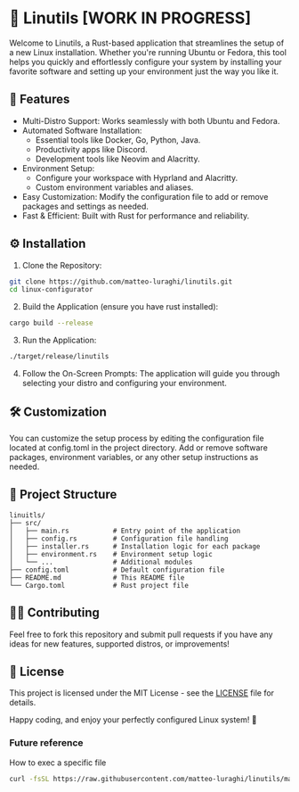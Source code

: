 # 🔧 Linutils [WORK IN PROGRESS]

Welcome to Linutils, a Rust-based application that streamlines the setup of a new Linux installation. Whether you're running Ubuntu or Fedora, this tool helps you quickly and effortlessly configure your system by installing your favorite software and setting up your environment just the way you like it.
## 🚀 Features

- Multi-Distro Support: Works seamlessly with both Ubuntu and Fedora.
- Automated Software Installation:
  - Essential tools like Docker, Go, Python, Java.
  - Productivity apps like Discord.
  - Development tools like Neovim and Alacritty.
- Environment Setup:
  - Configure your workspace with Hyprland and Alacritty.
  - Custom environment variables and aliases.
- Easy Customization: Modify the configuration file to add or remove packages and settings as needed.
- Fast & Efficient: Built with Rust for performance and reliability.

## ⚙️ Installation

1. Clone the Repository:
```bash
git clone https://github.com/matteo-luraghi/linutils.git
cd linux-configurator
```
2. Build the Application (ensure you have rust installed):
```bash
cargo build --release
```
3. Run the Application:
```bash
./target/release/linutils
```
4. Follow the On-Screen Prompts:
The application will guide you through selecting your distro and configuring your environment.

## 🛠 Customization

You can customize the setup process by editing the configuration file located at config.toml in the project directory. Add or remove software packages, environment variables, or any other setup instructions as needed.

## 📂 Project Structure

    linuitls/
    ├── src/
    │   ├── main.rs           # Entry point of the application
    │   ├── config.rs         # Configuration file handling
    │   ├── installer.rs      # Installation logic for each package
    │   ├── environment.rs    # Environment setup logic
    │   └── ...               # Additional modules
    ├── config.toml           # Default configuration file
    ├── README.md             # This README file
    └── Cargo.toml            # Rust project file

## 🧑‍💻 Contributing

Feel free to fork this repository and submit pull requests if you have any ideas for new features, supported distros, or improvements!

## 📄 License

This project is licensed under the MIT License - see the [LICENSE](LICENSE) file for details.

Happy coding, and enjoy your perfectly configured Linux system! 🎉

### Future reference

How to exec a specific file

```bash
curl -fsSL https://raw.githubusercontent.com/matteo-luraghi/linutils/master/ubuntu/apps/discord.sh | sudo sh
```
